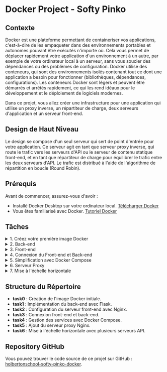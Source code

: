 # Docker Project - Softy Pinko

## Contexte

Docker est une plateforme permettant de containeriser vos applications, c'est-à-dire de les empaqueter dans des environnements portables et autonomes pouvant être exécutés n'importe où. Cela vous permet de déplacer rapidement votre application d'un environnement à un autre, par exemple de votre ordinateur local à un serveur, sans vous soucier des dépendances ou des problèmes de configuration. Docker utilise des conteneurs, qui sont des environnements isolés contenant tout ce dont une application a besoin pour fonctionner (bibliothèques, dépendances, configurations). Les conteneurs Docker sont légers et peuvent être démarrés et arrêtés rapidement, ce qui les rend idéaux pour le développement et le déploiement de logiciels modernes.

Dans ce projet, vous allez créer une infrastructure pour une application qui utilise un proxy inverse, un répartiteur de charge, deux serveurs d'application et un serveur front-end.

## Design de Haut Niveau

Le design se compose d'un seul serveur qui sert de point d'entrée pour votre application. Ce serveur agit en tant que serveur proxy inverse, qui route le trafic vers les serveurs d'API ou le serveur de contenu statique front-end, et en tant que répartiteur de charge pour équilibrer le trafic entre les deux serveurs d'API. Le trafic est distribué à l'aide de l'algorithme de répartition en boucle (Round Robin).

## Prérequis

Avant de commencer, assurez-vous d'avoir :

- Installé Docker Desktop sur votre ordinateur local. [Télécharger Docker](https://www.docker.com/)
- Vous êtes familiarisé avec Docker. [Tutoriel Docker](https://docs.docker.com/get-started/)

## Tâches

<details>
<summary>1. Créez votre première image Docker</summary>

Dans cette tâche, vous allez créer une image Docker à partir d'un Dockerfile basé sur la dernière version d'Ubuntu. L'image mettra à jour et mettra à niveau les paquets, puis affichera "Hello, World!" lorsque le conteneur sera exécuté.

**Étapes :**
- Créez un `Dockerfile` basé sur `ubuntu:latest`.
- Exécutez `apt-get update` et `apt-get upgrade -y`.
- Faites en sorte que le conteneur affiche "Hello, World!" lors de l'exécution.

</details>

<details>
<summary>2. Back-end</summary>

Créez un serveur Flask simple qui renvoie "Hello, World!" via une API. Vous installerez `python3`, `pip3` et `flask` dans l'image Docker.

**Étapes :**
- Installez `python3`, `python3-pip`, et `flask` dans l'image Docker.
- Créez un fichier `api.py` avec un point d'entrée Flask qui retourne "Hello, World!".
- Exécutez le serveur Flask sur le port 5252.

</details>

<details>
<summary>3. Front-end</summary>

Configurez un serveur web Nginx pour héberger le front-end de l'application. Le contenu statique sera servi via un Dockerfile personnalisé pour Nginx.

**Étapes :**
- Créez un `Dockerfile` basé sur `nginx:latest`.
- Copiez les fichiers front-end dans `/var/www/html/softy-pinko-front-end`.
- Configurez Nginx pour servir le contenu statique sur le port 9000.

</details>

<details>
<summary>4. Connexion du Front-end et Back-end</summary>

Connectez le front-end au back-end en utilisant des requêtes AJAX. Configurez CORS dans Flask pour permettre les requêtes entre domaines.

**Étapes :**
- Ajoutez du JavaScript à `index.html` pour charger les données dynamiques depuis le back-end.
- Modifiez le `Dockerfile` du back-end pour installer `flask-cors` et permettre les requêtes cross-origin.

</details>

<details>
<summary>5. Simplification avec Docker Compose</summary>

Utilisez Docker Compose pour orchestrer l'exécution simultanée des services front-end et back-end. Un fichier `docker-compose.yml` sera créé pour gérer le déploiement des services.

**Étapes :**
- Créez un fichier `docker-compose.yml` pour définir les services front-end et back-end.
- Utilisez `docker-compose build` pour construire les images et `docker-compose up` pour les exécuter.

</details>

<details>
<summary>6. Serveur Proxy</summary>

Ajoutez un serveur proxy Nginx pour router les requêtes vers le front-end ou le back-end selon l'URL demandée. Le serveur proxy simplifie la gestion des services en masquant les détails d'implémentation des clients.

**Étapes :**
- Créez un `Dockerfile` pour un serveur proxy basé sur Nginx.
- Configurez un fichier `proxy.conf` pour router les requêtes vers les services appropriés.
- Mettez à jour `docker-compose.yml` pour inclure le service proxy.

</details>

<details>
<summary>7. Mise à l'échelle horizontale</summary>

Ajoutez un deuxième serveur API pour gérer les pics de trafic. Configurez le répartiteur de charge Nginx pour équilibrer les requêtes entre plusieurs serveurs API en utilisant l'algorithme Round Robin.

**Étapes :**
- Modifiez `docker-compose.yml` pour créer plusieurs instances du service back-end.
- Utilisez `docker-compose up --scale back-end=2` pour démarrer plusieurs serveurs API.
- Vérifiez que le répartiteur de charge balance les requêtes entre les serveurs API.

</details>

## Structure du Répertoire

- **task0** : Création de l'image Docker initiale.
- **task1** : Implémentation du back-end avec Flask.
- **task2** : Configuration du serveur front-end avec Nginx.
- **task3** : Connexion front-end et back-end.
- **task4** : Gestion des services avec Docker Compose.
- **task5** : Ajout du serveur proxy Nginx.
- **task6** : Mise à l'échelle horizontale avec plusieurs serveurs API.

## Repository GitHub

Vous pouvez trouver le code source de ce projet sur GitHub : [holbertonschool-softy-pinko-docker](https://github.com/holbertonschool-softy-pinko-docker).

